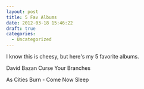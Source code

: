 ```yaml
---
layout: post
title: 5 Fav Albums
date: 2012-03-18 15:46:22
draft: true
categories:
  - Uncategorized
---
```


I know this is cheesy, but here's my 5 favorite albums. 

David Bazan Curse Your Branches

As Cities Burn - Come Now Sleep